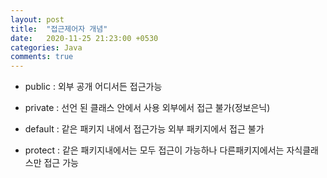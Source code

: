 ```yaml
---
layout: post
title:  "접근제어자 개념"
date:   2020-11-25 21:23:00 +0530
categories: Java
comments: true
---
```

- public : 외부 공개 어디서든 접근가능

- private : 선언 된 클래스 안에서 사용 외부에서 접근 불가(정보은닉)

- default : 같은 패키지 내에서 접근가능 외부 패키지에서 접근 불가

- protect : 같은 패키지내에서는 모두 접근이 가능하나 다른패키지에서는 자식클래스만 접근 가능

​